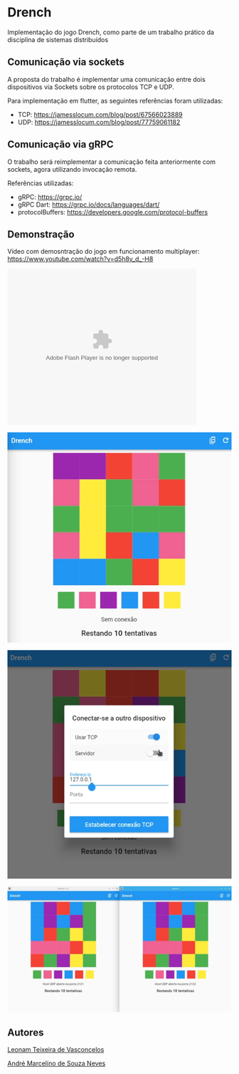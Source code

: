 # Drench

Implementação do jogo Drench, como parte de um trabalho prático da disciplina de sistemas distribuídos



## Comunicação via sockets

A proposta do trabalho é implementar uma comunicação entre dois dispositivos via Sockets sobre os protocolos TCP e UDP.

Para implementação em flutter, as seguintes referências foram utilizadas:

- TCP: https://jamesslocum.com/blog/post/67566023889
- UDP: https://jamesslocum.com/blog/post/77759061182

## Comunicação via gRPC

O trabalho será reimplementar a comunicação feita anteriormente com sockets, agora utilizando invocação remota.

Referências utilizadas:

- gRPC: https://grpc.io/
- gRPC Dart: https://grpc.io/docs/languages/dart/
- protocolBuffers: https://developers.google.com/protocol-buffers


## Demonstração

Vídeo com demosntração do jogo em funcionamento multiplayer: https://www.youtube.com/watch?v=d5h8v_d_-H8

<object width="425" height="350">
  <param name="movie" value="https://www.youtube.com/embed/d5h8v_d_-H8" />
  <param name="wmode" value="transparent" />
  <embed src="https://www.youtube.com/embed/d5h8v_d_-H8"
         type="application/x-shockwave-flash"
         wmode="transparent" width="425" height="350" />
</object>



![Drench game - Figure 1](./imgs/drench/fig1.png)

![Drench game - Figure 2](./imgs/drench/fig2.png)

![Drench game - Figure 3](./imgs/drench/fig3.jpg)


## Autores

[Leonam Teixeira de Vasconcelos](https://github.com/leonamtv)

[André Marcelino de Souza Neves](https://github.com/AndreNeves97)
